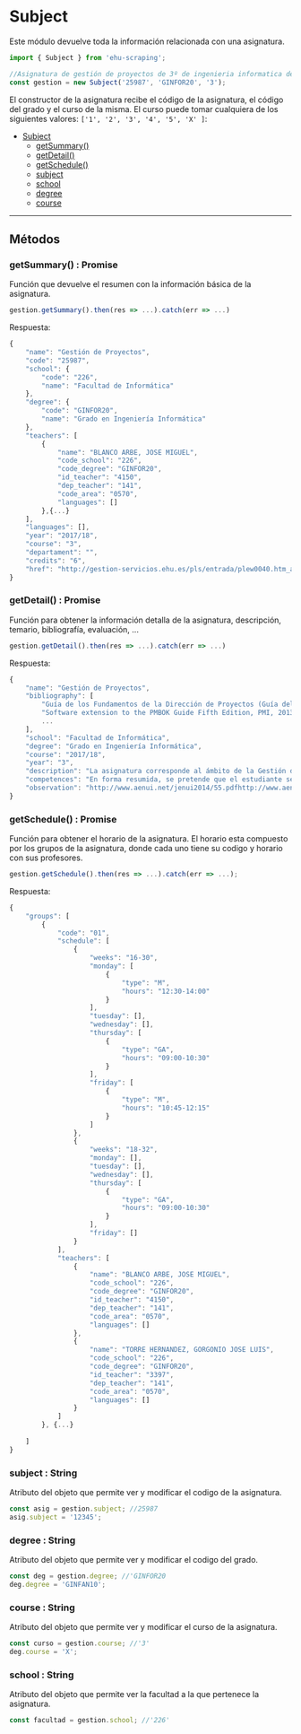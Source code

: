 # Subject
Este módulo devuelve toda la información relacionada con una asignatura.

```javascript
import { Subject } from 'ehu-scraping';

//Asignatura de gestión de proyectos de 3º de ingenieria informatica de la FISS
const gestion = new Subject('25987', 'GINFOR20', '3');
```
El constructor de la asignatura recibe el código de la asignatura, el código del grado y el curso de la misma.
El curso puede tomar cualquiera de los siguientes valores: `['1', '2', '3', '4', '5', 'X' ]`:

- [Subject](#subject)
	- [getSummary()](#getsummary--promise)
	- [getDetail()](#getdetail--promise)
	- [getSchedule()](#getschedule--promise)
	- [subject](#subject--string)
	- [school](#school--string)
	- [degree](#degree--string)
	- [course](#course--string)

---
## Métodos

### getSummary() : Promise

Función que devuelve el resumen con la información básica de la asignatura.

```javascript
gestion.getSummary().then(res => ...).catch(err => ...)
```
Respuesta:
```javascript
{
    "name": "Gestión de Proyectos",
    "code": "25987",
    "school": {
        "code": "226",
        "name": "Facultad de Informática"
    },
    "degree": {
        "code": "GINFOR20",
        "name": "Grado en Ingeniería Informática"
    },
    "teachers": [
        {
            "name": "BLANCO ARBE, JOSE MIGUEL",
            "code_school": "226",
            "code_degree": "GINFOR20",
            "id_teacher": "4150",
            "dep_teacher": "141",
            "code_area": "0570",
            "languages": []
        },{...}
    ],
    "languages": [],
    "year": "2017/18",
    "course": "3",
    "departament": "",
    "credits": "6",
    "href": "http://gestion-servicios.ehu.es/pls/entrada/plew0040.htm_asignatura_next?p_sesion=&p_cod_idioma=CAS&p_en_portal=N&p_cod_centro=226&p_cod_plan=GINFOR20&p_anyoAcad=act&p_pestanya=3&p_menu=principal&p_cod_asig=25987&p_ciclo=X&p_curso=3&p_vengo_de=asig_cursos"
}
```

### getDetail() : Promise

Función para obtener la información detalla de la asignatura, descripción, temario, bibliografía, evaluación, ...

```javascript
gestion.getDetail().then(res => ...).catch(err => ...)
```
Respuesta: 
```javascript
{
    "name": "Gestión de Proyectos",
    "bibliography": [
        "Guía de los Fundamentos de la Dirección de Proyectos (Guía del PMBOK®), 5ª edición, PMI, 2014",
        "Software extension to the PMBOK Guide Fifth Edition, PMI, 2013",
        ...
    ],
    "school": "Facultad de Informática",
    "degree": "Grado en Ingeniería Informática",
    "course": "2017/18",
    "year": "3",
    "description": "La asignatura corresponde al ámbito de la Gestión de Proyectos Informáticos, tiene asignada seis créditos y se imparte en el tercer curso del Grado en Ingeniería Informática.La formación específica en Gestión de Proyectos en las titulaciones universitarias en informática aparece, con carácter general, a mediados de la década de los noventa, con motivo de la transformación de los planes estudio de Licenciatura en Informática a las ingenierías. ...",
    "competences": "En forma resumida, se pretende que el estudiante sea capaz de:Identificar las principales etapas, actividades y roles relacionados con la planificación, seguimiento y control de proyectos. (RI2, RI4, C2, C12)Identificar y poner en práctica habilidades de estimación y planificación, aplicando experiencias y conocimientos previos. ...",
    "observation": "http://www.aenui.net/jenui2014/55.pdfhttp://www.aenui.net/jenui2014/54.pdf"
}
```

### getSchedule() : Promise

Función para obtener el horario de la asignatura.
El horario esta compuesto por los grupos de la asignatura, donde cada uno tiene su codigo y horario con sus profesores.

```javascript
gestion.getSchedule().then(res => ...).catch(err => ...);
```
Respuesta:

```javascript
{
    "groups": [
        {
            "code": "01",
            "schedule": [
                {
                    "weeks": "16-30",
                    "monday": [
                        {
                            "type": "M",
                            "hours": "12:30-14:00"
                        }
                    ],
                    "tuesday": [],
                    "wednesday": [],
                    "thursday": [
                        {
                            "type": "GA",
                            "hours": "09:00-10:30"
                        }
                    ],
                    "friday": [
                        {
                            "type": "M",
                            "hours": "10:45-12:15"
                        }
                    ]
                },
                {
                    "weeks": "18-32",
                    "monday": [],
                    "tuesday": [],
                    "wednesday": [],
                    "thursday": [
                        {
                            "type": "GA",
                            "hours": "09:00-10:30"
                        }
                    ],
                    "friday": []
                }
            ],
            "teachers": [
                {
                    "name": "BLANCO ARBE, JOSE MIGUEL",
                    "code_school": "226",
                    "code_degree": "GINFOR20",
                    "id_teacher": "4150",
                    "dep_teacher": "141",
                    "code_area": "0570",
                    "languages": []
                },
                {
                    "name": "TORRE HERNANDEZ, GORGONIO JOSE LUIS",
                    "code_school": "226",
                    "code_degree": "GINFOR20",
                    "id_teacher": "3397",
                    "dep_teacher": "141",
                    "code_area": "0570",
                    "languages": []
                }
            ]
        }, {...}
        
    ]
}
```

### subject : String
Atributo del objeto que permite ver y modificar el codigo de la asignatura.
```javascript
const asig = gestion.subject; //25987
asig.subject = '12345';
```

### degree : String
Atributo del objeto que permite ver y modificar el codigo del grado.

```javascript
const deg = gestion.degree; //'GINFOR20
deg.degree = 'GINFAN10';
```
### course : String
Atributo del objeto que permite ver y modificar el curso de la asignatura.

```javascript
const curso = gestion.course; //'3'
deg.course = 'X';

```
### school : String
Atributo del objeto que permite ver la facultad a la que pertenece la asignatura.

```javascript
const facultad = gestion.school; //'226'
```
